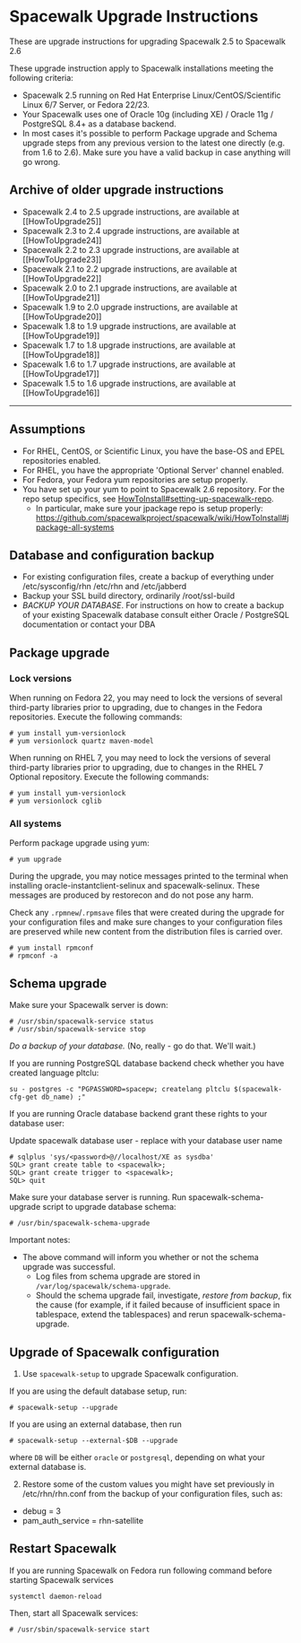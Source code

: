 # Spacewalk Upgrade Instructions

These are upgrade instructions for upgrading Spacewalk 2.5 to Spacewalk 2.6

These upgrade instruction apply to Spacewalk installations meeting the following criteria:

  *  Spacewalk 2.5 running on Red Hat Enterprise Linux/CentOS/Scientific Linux 6/7 Server, or Fedora 22/23.
  *  Your Spacewalk uses one of Oracle 10g (including XE) / Oracle 11g / PostgreSQL 8.4+ as a database backend.
  *  In most cases it's possible to perform Package upgrade and Schema upgrade steps from any previous version to the latest one directly (e.g. from 1.6 to 2.6). Make sure you have a valid backup in case anything will go wrong.
## Archive of older upgrade instructions



 * Spacewalk 2.4 to 2.5 upgrade instructions, are available at [[HowToUpgrade25]]
 * Spacewalk 2.3 to 2.4 upgrade instructions, are available at [[HowToUpgrade24]]
 * Spacewalk 2.2 to 2.3 upgrade instructions, are available at [[HowToUpgrade23]]
 * Spacewalk 2.1 to 2.2 upgrade instructions, are available at [[HowToUpgrade22]]
 * Spacewalk 2.0 to 2.1 upgrade instructions, are available at [[HowToUpgrade21]]
 * Spacewalk 1.9 to 2.0 upgrade instructions, are available at [[HowToUpgrade20]]
 * Spacewalk 1.8 to 1.9 upgrade instructions, are available at [[HowToUpgrade19]]
 * Spacewalk 1.7 to 1.8 upgrade instructions, are available at [[HowToUpgrade18]]
 * Spacewalk 1.6 to 1.7 upgrade instructions, are available at [[HowToUpgrade17]]
 * Spacewalk 1.5 to 1.6 upgrade instructions, are available at [[HowToUpgrade16]]

----
## Assumptions



  * For RHEL, CentOS, or Scientific Linux, you have the base-OS and EPEL repositories enabled.
  * For RHEL, you have the appropriate 'Optional Server' channel enabled.
  * For Fedora, your Fedora yum repositories are setup properly.
  * You have set up your yum to point to Spacewalk 2.6 repository. For the repo setup specifics, see [HowToInstall#setting-up-spacewalk-repo](https://github.com/spacewalkproject/spacewalk/wiki/HowToInstall#setting-up-spacewalk-repo).
    * In particular, make sure your jpackage repo is setup properly: https://github.com/spacewalkproject/spacewalk/wiki/HowToInstall#jpackage-all-systems
## Database and configuration backup



  *  For existing configuration files, create a backup of everything under /etc/sysconfig/rhn /etc/rhn and /etc/jabberd
  *  Backup your SSL build directory, ordinarily /root/ssl-build
  *  *BACKUP YOUR DATABASE*. For instructions on how to create a backup of your existing Spacewalk database consult either Oracle / PostgreSQL documentation or contact your DBA
## Package upgrade

### Lock versions




When running on Fedora 22, you may need to lock the versions of several third-party libraries prior to upgrading, due to changes in the Fedora repositories.
Execute the following commands:

    # yum install yum-versionlock
    # yum versionlock quartz maven-model

When running on RHEL 7, you may need to lock the versions of several third-party libraries prior to upgrading, due to changes in the RHEL 7 Optional repository.
Execute the following commands:

    # yum install yum-versionlock
    # yum versionlock cglib
### All systems



Perform package upgrade using yum:

    # yum upgrade

During the upgrade, you may notice messages printed to the terminal when installing oracle-instantclient-selinux and spacewalk-selinux. These messages are produced by restorecon and do not pose any harm.

Check any `.rpmnew`/`.rpmsave` files that were created during the upgrade for your configuration files and make sure changes to your configuration files are preserved while new content from the distribution files is carried over.

    # yum install rpmconf
    # rpmconf -a
## Schema upgrade



Make sure your Spacewalk server is down:

    # /usr/sbin/spacewalk-service status
    # /usr/sbin/spacewalk-service stop

*Do a backup of your database.* (No, really - go do that.  We'll wait.)

If you are running PostgreSQL database backend check whether you have created language pltclu:

    su - postgres -c "PGPASSWORD=spacepw; createlang pltclu $(spacewalk-cfg-get db_name) ;"

If you are running Oracle database backend grant these rights to your database user:

Update spacewalk database user - replace <spacewalk> with your database user name 

    # sqlplus 'sys/<password>@//localhost/XE as sysdba' 
    SQL> grant create table to <spacewalk>; 
    SQL> grant create trigger to <spacewalk>; 
    SQL> quit 

Make sure your database server is running. Run spacewalk-schema-upgrade script to upgrade database schema:

    # /usr/bin/spacewalk-schema-upgrade

Important notes:

  * The above command will inform you whether or not the schema upgrade was successful.
    * Log files from schema upgrade are stored in `/var/log/spacewalk/schema-upgrade`.
    * Should the schema upgrade fail, investigate, *restore from backup*, fix the cause (for example, if it failed because of insufficient space in tablespace, extend the tablespaces) and rerun spacewalk-schema-upgrade.
## Upgrade of Spacewalk configuration



  1. Use `spacewalk-setup` to upgrade Spacewalk configuration. 

  If you are using the default database setup, run:

    # spacewalk-setup --upgrade

  If you are using an external database, then run

    # spacewalk-setup --external-$DB --upgrade

  where `DB` will be either `oracle` or `postgresql`, depending on what your external database is.

  2. Restore some of the custom values you might have set previously in /etc/rhn/rhn.conf from the backup of your configuration files, such as:

  *  debug = 3
  *  pam_auth_service = rhn-satellite
## Restart Spacewalk



If you are running Spacewalk on Fedora run following command before starting Spacewalk services

    systemctl daemon-reload

Then, start all Spacewalk services:

    # /usr/sbin/spacewalk-service start